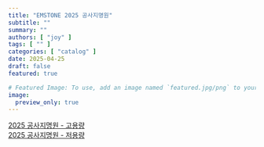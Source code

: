 ```yaml
---
title: "EMSTONE 2025 공사지명원"
subtitle: ""
summary: ""
authors: [ "joy" ]
tags: [ "" ]
categories: [ "catalog" ]
date: 2025-04-25
draft: false
featured: true

# Featured Image: To use, add an image named `featured.jpg/png` to your page's folder.
image:
  preview_only: true
---
```



[2025 공사지명원 - 고용량](https://www.emstone.com/data/sales/ko/2025_EMSTONE_공사지명원_고용량_20250425.pdf)<br>
[2025 공사지명원 - 저용량](https://www.emstone.com/data/sales/ko/2025_EMSTONE_공사지명원_저용량_20250425.pdf)


&nbsp;

&nbsp;


